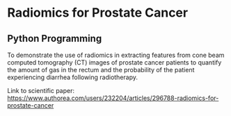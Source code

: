 # Radiomics for Prostate Cancer
## Python Programming

To demonstrate the use of radiomics in extracting features from cone beam computed tomography (CT) images of prostate cancer patients to quantify the amount of gas in the rectum and the probability of the patient experiencing diarrhea following radiotherapy.

Link to scientific paper: 
https://www.authorea.com/users/232204/articles/296788-radiomics-for-prostate-cancer

